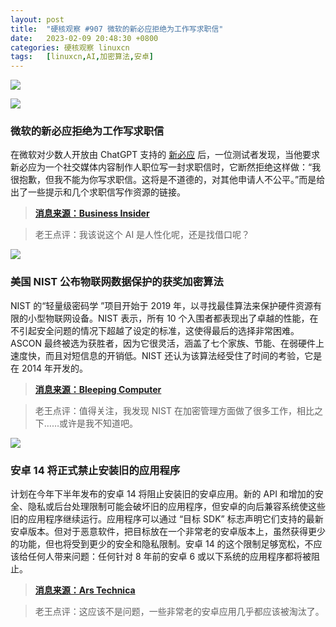 ```yaml
---
layout: post
title:	"硬核观察 #907 微软的新必应拒绝为工作写求职信"
date:	2023-02-09 20:48:30 +0800 
categories:	硬核观察 linuxcn 
tags:	[linuxcn,AI,加密算法,安卓]
---
```



![](/Asserts/Images//attachment/album/202302/09/204738zgzsg1paarq33z1q.jpg)


![](/Asserts/Images//attachment/album/202302/09/204745d7uxsul0ga5plal5.jpg)


### 微软的新必应拒绝为工作写求职信


在微软对少数人开放由 ChatGPT 支持的 [新必应](/article-15522-1.html) 后，一位测试者发现，当他要求新必应为一个社交媒体内容制作人职位写一封求职信时，它断然拒绝这样做：“我很抱歉，但我不能为你写求职信。这将是不道德的，对其他申请人不公平。”而是给出了一些提示和几个求职信写作资源的链接。



> 
> **[消息来源：Business Insider](https://www.businessinsider.com/microsoft-bing-ai-chatgpt-refuse-job-cover-letter-application-interview-2023-2)**
> 
> 
> 



> 
> 老王点评：我该说这个 AI 是人性化呢，还是找借口呢？
> 
> 
> 


![](/Asserts/Images//attachment/album/202302/09/204753kikmq3iqyqychihf.jpg)


### 美国 NIST 公布物联网数据保护的获奖加密算法


NIST 的“轻量级密码学 ”项目开始于 2019 年，以寻找最佳算法来保护硬件资源有限的小型物联网设备。NIST 表示，所有 10 个入围者都表现出了卓越的性能，在不引起安全问题的情况下超越了设定的标准，这使得最后的选择非常困难。ASCON 最终被选为获胜者，因为它很灵活，涵盖了七个家族、节能、在弱硬件上速度快，而且对短信息的开销低。NIST 还认为该算法经受住了时间的考验，它是在 2014 年开发的。



> 
> **[消息来源：Bleeping Computer](https://www.bleepingcomputer.com/news/security/us-nist-unveils-winning-encryption-algorithm-for-iot-data-protection/)**
> 
> 
> 



> 
> 老王点评：值得关注，我发现 NIST 在加密管理方面做了很多工作，相比之下……或许是我不知道吧。
> 
> 
> 


![](/Asserts/Images//attachment/album/202302/09/204806cxfn7nlenonxzymm.jpg)


### 安卓 14 将正式禁止安装旧的应用程序


计划在今年下半年发布的安卓 14 将阻止安装旧的安卓应用。新的 API 和增加的安全、隐私或后台处理限制可能会破坏旧的应用程序，但安卓的向后兼容系统使这些旧的应用程序继续运行。应用程序可以通过 “目标 SDK” 标志声明它们支持的最新安卓版本。但对于恶意软件，把目标放在一个非常老的安卓版本上，虽然获得更少的功能，但也将受到更少的安全和隐私限制。安卓 14 的这个限制足够宽松，不应该给任何人带来问题：任何针对 8 年前的安卓 6 或以下系统的应用程序都将被阻止。



> 
> **[消息来源：Ars Technica](https://arstechnica.com/gadgets/2023/02/android-14-preview-1-is-out-will-officially-ban-installation-of-old-apps/)**
> 
> 
> 



> 
> 老王点评：这应该不是问题，一些非常老的安卓应用几乎都应该被淘汰了。
> 
> 
>
